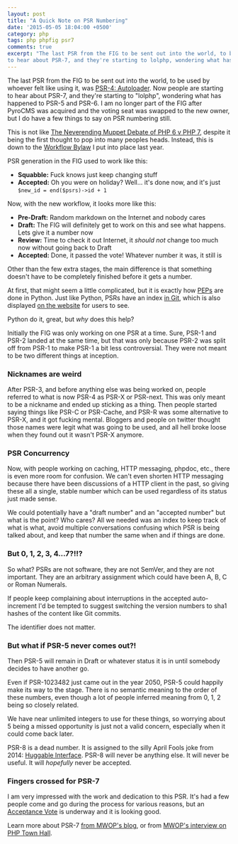 ```yaml
---
layout: post
title: "A Quick Note on PSR Numbering"
date: '2015-05-05 18:04:00 +0500'
category: php
tags: php phpfig psr7
comments: true
excerpt: "The last PSR from the FIG to be sent out into the world, to be used by whoever felt like using it, was PSR-4: Autoloader. Now people are starting
to hear about PSR-7, and they're starting to lolphp, wondering what has happened to PSR-5 and PSR-6."
---
```


The last PSR from the FIG to be sent out into the world, to be used by whoever felt like using it, was [PSR-4: Autoloader]. Now people are starting
to hear about PSR-7, and they're starting to "lolphp", wondering what has happened to PSR-5 and PSR-6. I am no longer part of the FIG after PyroCMS
was acquired and the voting seat was swapped to the new owner, but I do have a few things to say on PSR numbering still.

This is not like [The Neverending Muppet Debate of PHP 6 v PHP 7], despite it being the first thought to pop into many peoples heads. Instead, this
is down to the [Workflow Bylaw] I put into place last year.

PSR generation in the FIG used to work like this:

* **Squabble:** Fuck knows just keep changing stuff
* **Accepted:** Oh you were on holiday? Well... it's done now, and it's just `$new_id = end($psrs)->id + 1`

Now, with the new workflow, it looks more like this:

* **Pre-Draft:** Random markdown on the Internet and nobody cares
* **Draft:** The FIG will definitely get to work on this and see what happens. Lets give it a number now
* **Review:** Time to check it out Internet, it _should not_ change too much now without going back to Draft
* **Accepted:** Done, it passed the vote! Whatever number it was, it still is

Other than the few extra stages, the main difference is that something doesn't have to be completely finished before it gets a number.

At first, that might seem a little complicated, but it is exactly how [PEPs](https://www.python.org/dev/peps/) are done in Python. Just like Python,
PSRs have an index [in Git](https://github.com/php-fig/fig-standards/blob/master/index.md), which is also displayed [on the website] for users to see.

Python do it, great, but _why_ does this help?

Initially the FIG was only working on one PSR at a time. Sure, PSR-1 and PSR-2 landed at the same time, but that was only because PSR-2 was
split off from PSR-1 to make PSR-1 a bit less controversial. They were not meant to be two different things at inception.

### Nicknames are weird

After PSR-3, and before anything else was being worked on, people referred to what is now PSR-4 as PSR-X or PSR-next. This was only meant
to be a nickname and ended up sticking as a thing. Then people started saying things like PSR-C or PSR-Cache, and PSR-R was some
alternative to PSR-X, and it got fucking mental. Bloggers and people on twitter thought those names were legit what was going to be used,
and all hell broke loose when they found out it wasn't PSR-X anymore.

### PSR Concurrency

Now, with people working on caching, HTTP messaging, phpdoc, etc., there is even more room for confusion. We can't even
shorten HTTP messaging because there have been discussions of a HTTP client in the past, so giving these all a single, stable number
which can be used regardless of its status just made sense.

We could potentially have a "draft number" and an "accepted number" but what is the point? Who cares? All we needed was an index to keep
track of what is what, avoid multiple conversations confusing which PSR is being talked about, and keep that number the same when and if
things are done.

### But 0, 1, 2, 3, 4...7?!!?

So what? PSRs are not software, they are not SemVer, and they are not important. They are an arbitrary assignment which could have been
A, B, C or Roman Numerals.

If people keep complaining about interruptions in the accepted auto-increment I'd be tempted to suggest switching the version numbers to sha1
hashes of the content like Git commits.

The identifier does not matter.

### But what if PSR-5 never comes out?!

Then PSR-5 will remain in Draft or whatever status it is in until somebody decides to have another go.

Even if PSR-1023482 just came out in the year 2050, PSR-5 could happily make its way to the stage. There is no semantic meaning to the order of these
numbers, even though a lot of people inferred meaning from 0, 1, 2 being so closely related.

We have near unlimited integers to use for these things, so worrying about 5 being a missed opportunity is just not a valid concern, especially when it could come back later.

PSR-8 is a dead number. It is assigned to the silly April Fools joke from 2014: [Huggable Interface]. PSR-8 will never be anything else. It will never be useful.
It will _hopefully_ never be accepted.

### Fingers crossed for PSR-7

I am very impressed with the work and dedication to this PSR. It's had a few people come and go during the process for various reasons, but an
[Acceptance Vote] is underway and it is looking good.

Learn more about PSR-7 [from MWOP's blog](http://mwop.net/blog/2015-01-08-on-http-middleware-and-psr-7.html), or from [MWOP's interview on
PHP Town Hall](http://phptownhall.com/blog/2015/02/02/episode-36-psr-7-the-world-of-tomorrow/).

[PSR-4: Autoloader]: http://www.php-fig.org/psr/psr-4/
[Huggable Interface]: https://github.com/php-fig/fig-standards/blob/master/proposed/psr-8-hug/psr-8-hug.md
[on the website]: http://www.php-fig.org/psr/
[put into place last year]: /blog/2013/08/progress-in-the-phpfig/
[The Neverending Muppet Debate of PHP 6 v PHP 7]: /php/2014/07/23/neverending-muppet-debate-of-php-6-v-php-7/
[Workflow Bylaw]: https://github.com/php-fig/fig-standards/blob/master/bylaws/004-psr-workflow.md
[Acceptance Vote]: https://groups.google.com/forum/#!topic/php-fig/0baLqR6Rvcg
